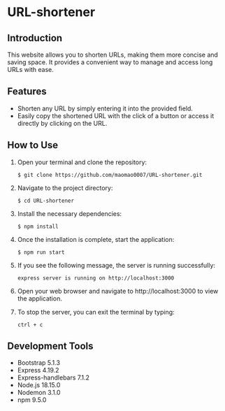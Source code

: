 # URL-shortener

## Introduction
This website allows you to shorten URLs, making them more concise and saving space. It provides a convenient way to manage and access long URLs with ease.

## Features
- Shorten any URL by simply entering it into the provided field.
- Easily copy the shortened URL with the click of a button or access it directly by clicking on the URL.

## How to Use
1. Open your terminal and clone the repository:
   ```shell
   $ git clone https://github.com/maomao0007/URL-shortener.git
2. Navigate to the project directory:
   ```shell
   $ cd URL-shortener
3. Install the necessary dependencies:
   ```shell
   $ npm install
4. Once the installation is complete, start the application:
   ```shell
   $ npm run start
5. If you see the following message, the server is running successfully:
   ```shell
   express server is running on http://localhost:3000
6. Open your web browser and navigate to http://localhost:3000 to view the application.

7. To stop the server, you can exit the terminal by typing:
   ```shell
   ctrl + c
   
## Development Tools
- Bootstrap 5.1.3
- Express 4.19.2
- Express-handlebars 7.1.2
- Node.js 18.15.0
- Nodemon 3.1.0
- npm 9.5.0
